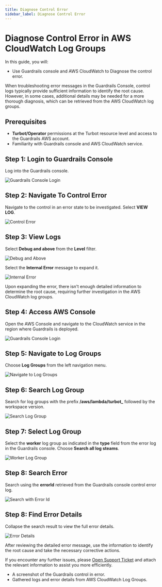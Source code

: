 ```yaml
---
title: Diagnose Control Error
sidebar_label: Diagnose Control Error
---
```


# Diagnose Control Error in AWS CloudWatch Log Groups

In this guide, you will:
- Use Guardrails console and AWS CloudWatch to Diagnose the control error.

When troubleshooting error messages in the Guardrails Console, control logs typically provide sufficient information to identify the root cause. However, in some cases, additional details may be needed for a more thorough diagnosis, which can be retrieved from the AWS CloudWatch log groups.

## Prerequisites

- **Turbot/Operator** permissions at the Turbot resource level and access to the Guardrails AWS account.
- Familiarity with Guardrails console and AWS CloudWatch service.

## Step 1: Login to Guardrails Console

Log into the Guardrails console.

![Guardrails Console Login](/images/docs/guardrails/guides/hosting-guardrails/troubleshooting/diagnose-control-error-in-cloudwatch/guardrails-console-login.png)

## Step 2: Navigate To Control Error

Navigate to the control in an error state to be investigated. Select **VIEW LOG**.

![Control Error](/images/docs/guardrails/guides/hosting-guardrails/troubleshooting/diagnose-control-error-in-cloudwatch/guardrails-control-error.png)

## Step 3: View Logs

Select **Debug and above** from the **Level** filter.

![Debug and Above](/images/docs/guardrails/guides/hosting-guardrails/troubleshooting/diagnose-control-error-in-cloudwatch/guardrails-level-filter.png)

Select the **Internal Error** message to expand it.

![Internal Error](/images/docs/guardrails/guides/hosting-guardrails/troubleshooting/diagnose-control-error-in-cloudwatch/guardrails-expand-error-message.png)

Upon expanding the error, there isn't enough detailed information to determine the root cause, requiring further investigation in the AWS CloudWatch log groups.

## Step 4: Access AWS Console

Open the AWS Console and navigate to the CloudWatch service in the region where Guardrails is deployed.

![Guardrails Console Login](/images/docs/guardrails/guides/hosting-guardrails/troubleshooting/diagnose-control-error-in-cloudwatch/aws-console-cloudwatch.png)

## Step 5: Navigate to Log Groups

Choose **Log Groups** from the left navigation menu.

![Navigate to Log Groups](/images/docs/guardrails/guides/hosting-guardrails/troubleshooting/diagnose-control-error-in-cloudwatch/cloudwatch-navigate-log-groups.png)

## Step 6: Search Log Group

Search for log groups with the prefix **/aws/lambda/turbot_** followed by the workspace version.

![Search Log Group](/images/docs/guardrails/guides/hosting-guardrails/troubleshooting/diagnose-control-error-in-cloudwatch/cloudwatch-log-groups-select.png)

## Step 7: Select Log Group

Select the **worker** log group as indicated in the **type** field from the error log in the Guardrails console. Choose **Search all log steams**.

![Worker Log Group](/images/docs/guardrails/guides/hosting-guardrails/troubleshooting/diagnose-control-error-in-cloudwatch/cloudwatch-select-search-all-log-streams.png)

## Step 8: Search Error

Search using the **errorId** retrieved from the Guardrails console control error log.

![Search with Error Id](/images/docs/guardrails/guides/hosting-guardrails/troubleshooting/diagnose-control-error-in-cloudwatch/cloudwatch-loggroups-search-with-errorid.png)

## Step 8: Find Error Details

Collapse the search result to view the full error details.

![Error Details](/images/docs/guardrails/guides/hosting-guardrails/troubleshooting/diagnose-control-error-in-cloudwatch/cloudwatch-loggroups-error-details.png)

After reviewing the detailed error message, use the information to identify the root cause and take the necessary corrective actions.

If you encounter any further issues, please [Open Support Ticket](https://support.turbot.com) and attach the relevant information to assist you more efficiently.

- A screenshot of the Guardrails control in error.
- Gathered logs and error details from AWS CloudWatch Log Groups.